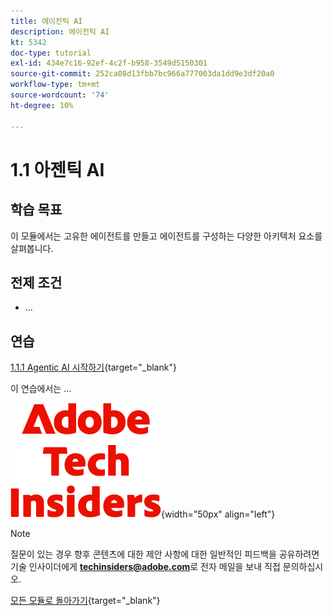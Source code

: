 ```yaml
---
title: 에이전틱 AI
description: 에이전틱 AI
kt: 5342
doc-type: tutorial
exl-id: 434e7c16-92ef-4c2f-b958-3549d5150301
source-git-commit: 252ca08d13fbb7bc966a777003da1dd9e3df20a0
workflow-type: tm+mt
source-wordcount: '74'
ht-degree: 10%

---
```


# 1.1 아젠틱 AI

## 학습 목표

이 모듈에서는 고유한 에이전트를 만들고 에이전트를 구성하는 다양한 아키텍처 요소를 살펴봅니다.

## 전제 조건

- ...

## 연습

[1.1.1 Agentic AI 시작하기](./ex1.md){target="_blank"}

이 연습에서는 ...

![기술 내부자](./../../../assets/images/techinsiders.png){width="50px" align="left"}

>[!NOTE]
>
>질문이 있는 경우 향후 콘텐츠에 대한 제안 사항에 대한 일반적인 피드백을 공유하려면 기술 인사이더에게 **techinsiders@adobe.com**&#x200B;로 전자 메일을 보내 직접 문의하십시오.

[모든 모듈로 돌아가기](../../../overview.md){target="_blank"}
